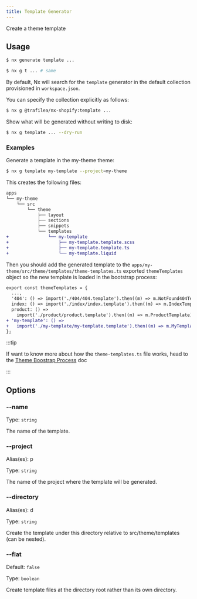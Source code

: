 ```yaml
---
title: Template Generator
---
```


Create a theme template

## Usage

```bash
$ nx generate template ...
```

```bash
$ nx g t ... # same
```

By default, Nx will search for the `template` generator in the default collection provisioned in `workspace.json`.

You can specify the collection explicitly as follows:

```bash
$ nx g @trafilea/nx-shopify:template ...
```

Show what will be generated without writing to disk:

```bash
$ nx g template ... --dry-run
```

### Examples

Generate a template in the my-theme theme:

```bash
$ nx g template my-template --project=my-theme
```

This creates the following files:

```diff
apps
└── my-theme
    └── src
        └── theme
            ├── layout
            ├── sections
            ├── snippets
            └── templates
+               └── my-template
+                   ├── my-template.template.scss
+                   ├── my-template.template.ts
+                   └── my-template.liquid
```

Then you should add the generated template to the `apps/my-theme/src/theme/templates/theme-templates.ts` exported `themeTemplates` object so the new template is loaded in the bootstrap process:

```diff title="theme-templates.ts"
export const themeTemplates = {
  ...,
  '404': () => import('./404/404.template').then((m) => m.NotFound404Template),
  index: () => import('./index/index.template').then((m) => m.IndexTemplate),PageTemplate),
  product: () =>
    import('./product/product.template').then((m) => m.ProductTemplate),
+ 'my-template': () =>
+   import('./my-template/my-template.template').then((m) => m.MyTemplateTemplate),
};
```

:::tip

If want to know more about how the `theme-templates.ts` file works, head to the [Theme Boostrap Process](../theme-bootstrap) doc

:::

## Options

### --name

Type: `string`

The name of the template.

### --project

Alias(es): p

Type: `string`

The name of the project where the template will be generated.

### --directory

Alias(es): d

Type: `string`

Create the template under this directory relative to src/theme/templates (can be nested).

### --flat

Default: `false`

Type: `boolean`

Create template files at the directory root rather than its own directory.
